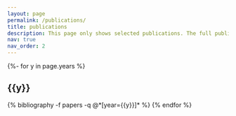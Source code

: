 ```yaml
---
layout: page
permalink: /publications/
title: publications
description: This page only shows selected publications. The full publication list is available on <a href='https://scholar.google.com/citations?user=C8M7-1YAAAAJ'>google scholar</a>.
nav: true
nav_order: 2
---
```


<!-- _pages/publications.md -->
<div class="publications">

{%- for y in page.years %}
  <h2 class="year">{{y}}</h2>
  {% bibliography -f papers -q @*[year={{y}}]* %}
{% endfor %}

</div>
